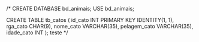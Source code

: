 /*
CREATE DATABASE bd_animais;
USE bd_animais;
 
CREATE TABLE tb_catos
(
    id_cato INT PRIMARY KEY IDENTITY(1, 1),
    rga_cato CHAR(9),
    nome_cato VARCHAR(35),
    pelagem_cato VARCHAR(35),
    idade_cato INT
);
teste
*/